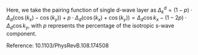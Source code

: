 Here, we take the pairing function of single d-wave layer as 
$\Delta_k^d=(1-p)\cdot\Delta_d(\cos(k_x)-\cos(k_y))+p\cdot\Delta_d(\cos(k_x)+\cos(k_y))=\Delta_d\cos k_x-(1-2p)\cdot\Delta_d\cos k_y$,
with $p$ represents the percentage of the isotropic s-wave component.

Reference: 10.1103/PhysRevB.108.174508
